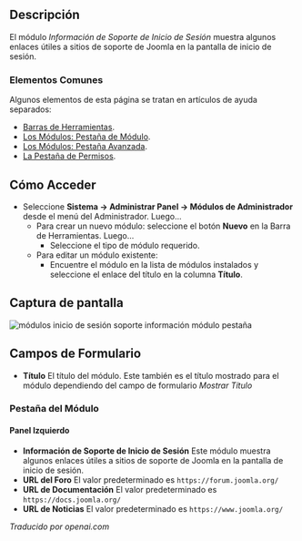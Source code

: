 <!-- Filename: Help4.x:Admin_Modules:_Login_Support_Information  / Display title: Modules : Informations de support de connexion -->

## Descripción

El módulo *Información de Soporte de Inicio de Sesión* muestra algunos enlaces útiles a sitios de soporte de Joomla en la pantalla de inicio de sesión.

### Elementos Comunes

Algunos elementos de esta página se tratan en artículos de ayuda separados:

* [Barras de Herramientas](jdocmanual?article=help/common-elements/toolbars).
* [Los Módulos: Pestaña de Módulo](jdocmanual?article=help/modules/modules-module-tab).
* [Los Módulos: Pestaña Avanzada](jdocmanual?article=help/modules/modules-advanced-tab).
* [La Pestaña de Permisos](jdocmanual?article=help/common-elements/edit-permissions).

## Cómo Acceder

- Seleccione **Sistema → Administrar Panel → Módulos de Administrador** desde
  el menú del Administrador. Luego...
  - Para crear un nuevo módulo: seleccione el botón **Nuevo** en la Barra de Herramientas. Luego...
    - Seleccione el tipo de módulo requerido.
  - Para editar un módulo existente:
    - Encuentre el módulo en la lista de módulos instalados y seleccione el
      enlace del título en la columna **Título**.

## Captura de pantalla

![módulos inicio de sesión soporte información módulo pestaña](../../../es/images/modules-admin/modules-login-support-information-module-tab.png)

## Campos de Formulario

- **Título** El título del módulo. Este también es el título mostrado
  para el módulo dependiendo del campo de formulario *Mostrar Título*

### Pestaña del Módulo

#### Panel Izquierdo

- **Información de Soporte de Inicio de Sesión** Este módulo muestra algunos enlaces útiles
  a sitios de soporte de Joomla en la pantalla de inicio de sesión.
- **URL del Foro** El valor predeterminado es `https://forum.joomla.org/`
- **URL de Documentación** El valor predeterminado es `https://docs.joomla.org/`
- **URL de Noticias** El valor predeterminado es `https://www.joomla.org/`

*Traducido por openai.com*


